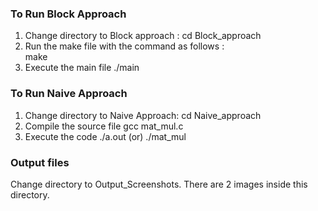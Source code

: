 
### To Run Block Approach
1. Change directory to Block approach : 
cd Block_approach
2. Run the make file with the command as follows :  
make 
3. Execute the main file 
./main


### To Run Naive Approach
1. Change directory to Naive Approach: 
cd Naive_approach
2. Compile the source file 
gcc mat_mul.c 
3. Execute the code 
./a.out 
(or)
./mat_mul



### Output files
Change directory to Output_Screenshots. There are 2 images inside this directory.



